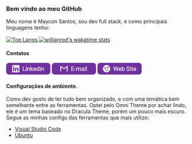 ### Bem vindo ao meu GitHub

Meu nome é Maycon Santos, sou dev full stack, e como principais linguagens tenho:

<a href="https://github.com/anuraghazra/github-readme-stats" target="_blank">
    <img
        src="https://github-readme-stats.vercel.app/api/top-langs/?username=mayconsgs&theme=dark&hide_border=true&locale=pt-br"
        alt="Top Langs"
        align="center"
    />
</a>

<a href="https://github.com/anuraghazra/github-readme-stats" target="_blank">
    <img
        src="https://github-readme-stats.vercel.app/api/wakatime?username=mayconsgs&theme=dark&hide_border=true&layout=compact&custom_title=Tempo%20de%20código%20na%20semana"
        alt="willianrod's wakatime stats" 
        align="center"
    />
</a>

#### Contatos

[![Linkedin](./assets/Git%20buttons.png)](https://www.linkedin.com/in/mayconsgs/) [![Email](./assets/Git%20buttons-1.png)](mailto:maycon.s.santos44@gmail.com) [![Web Site](./assets/Git%20buttons-2.png)](https://mayconsgs.netlify.app/)

#### Configurações de ambiente.

Como dev gosto de ter tudo bem organizado, e com uma temática bem semelhante entre as ferramentas. Optei pelo Omni Theme por achar lindo, ele é um tema baseado no Dracula Theme, porém um pouco mais escuro.
Segue as minhas configs das ferramentas que mais utilizo:

- [Visual Studio Code](https://gist.github.com/Mayconsgs/a25171951a82e9f0772a17d8fe714674)
- [Ubuntu](https://gist.github.com/mayconsgs/aecc5c4dd6576693c4757ca286cc5ea6)
